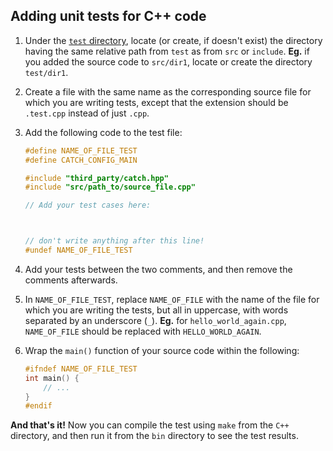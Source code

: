 ## Adding unit tests for C++ code

1. Under the [`test` directory](test), locate (or create, if doesn't exist) the directory having the same relative path from `test` as from `src` or `include`.
**Eg.** if you added the source code to `src/dir1`, locate or create the directory `test/dir1`.

1. Create a file with the same name as the corresponding source file for which you are writing tests, except that the extension should be `.test.cpp` instead of just `.cpp`.

1. Add the following code to the test file:
    ```C++
    #define NAME_OF_FILE_TEST
    #define CATCH_CONFIG_MAIN

    #include "third_party/catch.hpp"
    #include "src/path_to/source_file.cpp"

    // Add your test cases here:



    // don't write anything after this line!
    #undef NAME_OF_FILE_TEST
    ```

1. Add your tests between the two comments, and then remove the comments afterwards.

1. In `NAME_OF_FILE_TEST`, replace `NAME_OF_FILE` with the name of the file for which you are writing the tests, but all in uppercase, with words separated by an underscore (`_`).
**Eg.** for `hello_world_again.cpp`, `NAME_OF_FILE` should be replaced with `HELLO_WORLD_AGAIN`.

1. Wrap the `main()` function of your source code within the following:
    ```C++
    #ifndef NAME_OF_FILE_TEST
    int main() {
        // ...
    }
    #endif
    ```

**And that's it!** Now you can compile the test using `make` from the `C++` directory, and then run it from the `bin` directory to see the test results.
